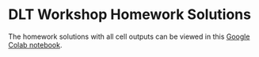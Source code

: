 # DLT Workshop Homework Solutions

The homework solutions with all cell outputs can be viewed in this [Google Colab notebook](https://colab.research.google.com/drive/1OrbCBDJYRwSm1WWYHkwIWT1buTOvQecl#scrollTo=EFPjhhB5VXd9).
